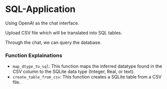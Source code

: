 # SQL-Application

Using OpenAI as the chat interface. 

Upload CSV file which will be translated into SQL tables.

Through the chat, we can query the database.

### Function Explainations

- `map_dtype_to_sql`: This function maps the inferred datatype found in the CSV column to the SQLite data type (Integer, Real, or text).
- `create_table_from_csv`: This function creates a SQLite table from a CSV file.